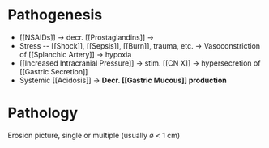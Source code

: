 # Pathogenesis
- [[NSAIDs]] -> decr. [[Prostaglandins]] ->
- Stress -- [[Shock]], [[Sepsis]], [[Burn]], trauma, etc. -> Vasoconstriction of [[Splanchic Artery]] -> hypoxia
- [[Increased Intracranial Pressure]] -> stim. [[CN X]] -> hypersecretion of [[Gastric Secretion]]
- Systemic [[Acidosis]]
-> **Decr. [[Gastric Mucous]] production**

# Pathology
Erosion picture, single or multiple (usually ø < 1 cm)

